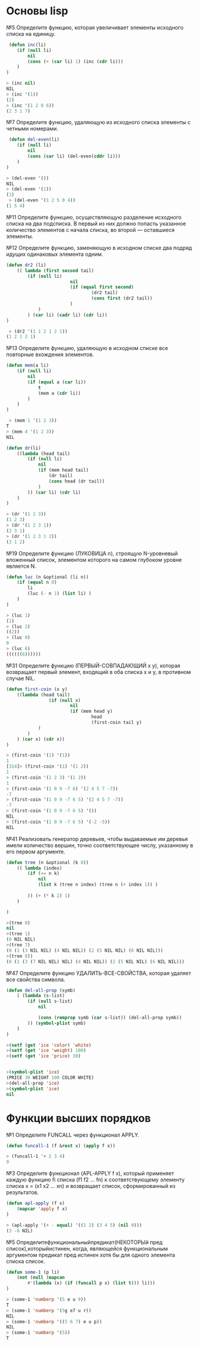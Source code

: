 ﻿# Основы lisp

№5 Определите функцию, которая увеличивает элементы исходного списка на единицу.

```lisp
 (defun inc(li) 
	(if (null li) 
		nil 
		(cons (+ (car li) 1) (inc (cdr li)))
	)
)

> (inc nil)
NIL
> (inc '(1))
(2)
> (inc '(1 2 0 6))
(2 3 1 7)
```

№7  Определите функцию, удаляющую из исходного списка элементы с четными номерами. 

```lisp
 (defun del-even(li) 
	(if (null li) 
		nil 
		(cons (car li) (del-even(cddr li)))
	)
)

> (del-even '())
NIL
> (del-even '(1))
(1)
 > (del-even '(1 2 5 0 4))
(1 5 4)
```

№11  Определите функцию, осуществляющую разделение исходного списка на два подсписка.
 В первый из них должно попасть указанное количество элементов с начала списка, во второй — оставшиеся элементы. 


№12  Определите функцию, заменяющую в исходном списке два подряд идущих одинаковых элемента одним. 

```lisp
(defun dr2 (li)
	(( lambda (first second tail)
		(if (null li)
            			nil 
            			(if (equal first second)
                				(dr2 tail) 
                				(cons first (dr2 tail))
            			)
	    	)
     	) (car li) (cadr li) (cdr li))
)

 > (dr2 '(1 1 2 1 2 1))
(1 2 1 2 1)
```

№13  Определите функцию, удаляющую в исходном списке все повторные вхождения элементов. 

```lisp
(defun mem(a li) 
	(if (null li) 
		nil 
		(if (equal a (car li)) 
			t 
			(mem a (cdr li))
		)
	)
)

 > (mem 1 '(1 2 3))
T
> (mem 4 '(1 2 3))
NIL

(defun dr(li) 
	((lambda (head tail)
		(if (null li) 
			nil 
			(if (mem head tail) 
				(dr tail) 
				(cons head (dr tail))
			)
		)) (car li) (cdr li)
	)
)

> (dr '(1 2 3))
(1 2 3)
> (dr '(1 2 3 1))
(2 3 1)
> (dr '(1 2 3 1 2))
(3 1 2)
```

№19 Определите функцию (ЛУКОВИЦА n), строящую N-уровневый вложенный список, элементом которого на самом глубоком уровне является N. 

```lisp
(defun luc (n &optional (li n)) 
	(if (equal n 0) 
		li 
		(luc (- n 1) (list li) )
	)
)

> (luc 1)
(1)
> (luc 2)
((2))
> (luc 0)
0
> (luc 6)
((((((6))))))
```

№31 Определите функцию (ПЕРВЫЙ-СОВПАДАЮЩИЙ х у), которая возвращает первый элемент, входящий в оба списка х и у, в противном случае NIL.

```lisp
(defun first-coin (x y) 
	((lambda (head tail)
        		(if (null x) 
            			nil 
            			(if (mem head y) 
                				head 
                				(first-coin tail y)
			)
		)
	) (car x) (cdr x))
)

> (first-coin '(1) '(1))
1
[314]> (first-coin '(1) '(1 2))
1
> (first-coin '(1 2 3) '(1 2))
1
> (first-coin '(1 0 9 -7 6) '(2 4 5 7 -7))
-7
> (first-coin '(1 0 9 -7 6 5) '(2 4 5 7 -7))
-7
> (first-coin '(1 0 9 -7 6 5) '())
NIL
> (first-coin '(1 0 9 -7 6 5) '(-2 -5))
NIL
```

№41  Реализовать генератор деревьев, чтобы выдаваемые им деревья имели количество вершин, точно соответствующее числу, 
указанному в его первом аргументе. 

```lisp
(defun tree (n &optional (k 0))
	(( lambda (index)
		(if (<= n k)
			nil
			(list k (tree n index) (tree n (+ index 1)) )
 
		)) (+ (* k 2) 1)
	)

)

>(tree 0)
nil
>(tree 1)
(0 NIL NIL)
>(tree 7)
(0 (1 (3 NIL NIL) (4 NIL NIL)) (2 (5 NIL NIL) (6 NIL NIL)))
>(tree 8))
(0 (1 (3 (7 NIL NIL) NIL) (4 NIL NIL)) (2 (5 NIL NIL) (6 NIL NIL)))
```

№47 Определите функцию УДАЛИТЬ-ВСЕ-СВОЙСТВА, которая удаляет все свойства символа.

```lisp
(defun del-all-prop (symb)
	( (lambda (s-list)
		(if (null s-list)
			nil

			(cons (remprop symb (car s-list)) (del-all-prop symb))
		)) (symbol-plist symb)
	)
)

>(setf (get 'ice 'color) 'white)
>(setf (get 'ice 'weight) 100)
>(setf (get 'ice 'price) 30)


>(symbol-plist 'ice)
(PRICE 30 WEIGHT 100 COLOR WHITE)
>(del-all-prop 'ice)
>(symbol-plist 'ice)
nil
```

# Функции высших порядков

№1 Определите FUNCALL через функционал APPLY. 

```lisp
(defun funcall-1 (f &rest x) (apply f x))

> (funcall-1 '+ 2 3 4)
9
```

№3 Определите функционал (APL-APPLY f x), который применяет каждую функцию fi списка (f1 f2 ... fn) 
к соответствующему элементу списка x = (x1 x2 ... xn)  и возвращает список, сформированный из результатов. 

```lisp
(defun apl-apply (f x)
	(mapcar 'apply f x)
)

> (apl-apply '(+ - equal) '((1 2) (3 4 5) (nil 0)))
(3 -6 NIL)
```

№5 Определитефункциональныйпредикат(НЕКОТОРЫй пред список),которыйистинен, когда, 
являющейся функциональным аргументом предикат пред истинен хотя бы для одного элемента списка список. 

```lisp
(defun some-1 (p li)
	(not (null (mapcan 
		#'(lambda (x) (if (funcall p x) (list t))) li)))
)

> (some-1 'numberp '(5 e u 9))
T
> (some-1 'numberp '(5g e7 u r))
NIL
> (some-1 'numberp '((5 6 7) e u p))
NIL
> (some-1 'numberp '(5))
T
```